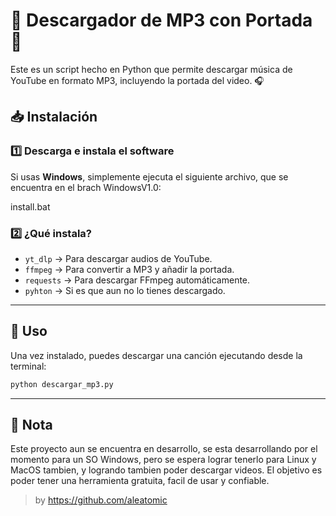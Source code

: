 # 🎵 Descargador de MP3 con Portada 🎵

Este es un script hecho en Python que permite descargar música de YouTube en formato MP3, incluyendo la portada del video. 🎧

## 📥 Instalación

### 1️⃣ Descarga e instala el software
Si usas **Windows**, simplemente ejecuta el siguiente archivo, que se encuentra en el brach WindowsV1.0:

install.bat


### 2️⃣ ¿Qué instala?
- `yt_dlp` → Para descargar audios de YouTube.  
- `ffmpeg` → Para convertir a MP3 y añadir la portada.  
- `requests` → Para descargar FFmpeg automáticamente.  
- `pyhton` → Si es que aun no lo tienes descargado. 

---

## 🚀 Uso
Una vez instalado, puedes descargar una canción ejecutando desde la terminal:
```bash
python descargar_mp3.py
```
---

## 📝 Nota
Este proyecto aun se encuentra en desarrollo, se esta desarrollando por el momento para un SO Windows, pero se espera lograr tenerlo 
para Linux y MacOS tambien, y logrando tambien poder descargar videos. El objetivo es poder tener una herramienta gratuita, facil de usar
y confiable.

> by https://github.com/aleatomic 
